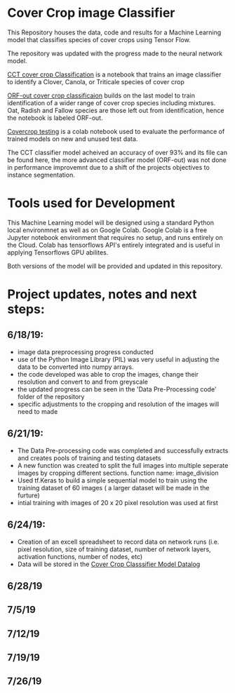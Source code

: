 # Cover Crop image Classifier 
This Repository houses the data, code and results for a Machine Learning model that classifies species of cover crops using Tensor Flow.

The repository was updated with the progress made to the neural network model. 

[CCT cover crop Classification](https://github.com/Tim-R413/Cover-Crop-Classification/blob/master/Cover_Crop_Classification_CCT_only.ipynb) is a notebook that trains an image classifier to identify a Clover, Canola, or Triticale species of cover crop 

[ORF-out cover crop classificaion](https://github.com/Tim-R413/Cover-Crop-Classification/blob/master/CC_classification_ORF_out.ipynb) builds on the last model to train identification of a wider range of cover crop species including mixtures. Oat, Radish and Fallow species are those left out from identification, hence the notebook is labeled ORF-out.

[Covercrop testing](https://github.com/Tim-R413/Cover-Crop-Classification/blob/master/Cover_Crop_Classifier_Model_Test.ipynb) is a colab notebook used to evaluate the performance of trained models on new and unused test data.

The CCT classifier model acheived an accuracy of over 93% and its file can be found here, the more advanced classifier model (ORF-out) was not done in performance improvemnt due to a shift of the projects objectives to instance segmentation.

# Tools used for Development 
This Machine Learning model will be designed using a standard Python local environmnet as well as on Google Colab. Google Colab is a free Jupyter notebook environment that requires no setup, and runs entirely on the Cloud. Colab has tensorflows API's entirely integrated and is useful in applying Tensorflows GPU abilites.

Both versions of the model will be provided and updated in this repository.


# Project updates, notes and next steps:

## 6/18/19:
- image data preprocessing progress conducted 
- use of the Python Image Library (PIL) was very useful in adjusting the data to be converted into numpy arrays.
- the code developed was able to crop the images, change their resolution and convert to and from greyscale
- the updated progress can be seen in the 'Data Pre-Processing code' folder of the repository
- specific adjustments to the cropping and resolution of the images will need to made

## 6/21/19:
- The Data Pre-processing code was completed and successfully extracts and creates pools of training and testing datasets
- A new function was created to split the full images into multiple seperate images by cropping different sections. function name: image_division
- Used tf.Keras to build a simple sequential model to train using the training dataset of 60 images ( a larger dataset will be made in the furture)
- intial training with images of 20 x 20 pixel resolution was used at first 

## 6/24/19:
- Creation of an excell spreadsheet to record data on network runs (i.e. pixel resolution, size of training dataset, number of network layers, activation functions, number of nodes, etc)
- Data will be stored in the [Cover Crop Classsifier Model Datalog](https://github.com/Tim-R413/Cover-Crop-Classification/blob/master/Cover%20Crop%20Classifier%20Model%20Datalog.xlsx) 

## 6/28/19

## 7/5/19

## 7/12/19

## 7/19/19

## 7/26/19
